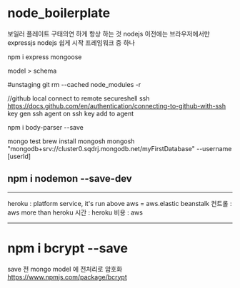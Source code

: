 # node_boilerplate

보일러 플레이트
구태의연 하게 항상 하는 것
nodejs 이전에는 브라우저에서만
expressjs nodejs 쉽게 시작 프레임워크 중 하나

npm i express mongoose

model > schema

#unstaging
git rm --cached node_modules -r

//github local connect to remote
secureshell ssh
https://docs.github.com/en/authentication/connecting-to-github-with-ssh
key gen
ssh agent on
ssh key add to agent

npm i body-parser --save

mongo test
brew install mongosh
mongosh "mongodb+srv://cluster0.sqdrj.mongodb.net/myFirstDatabase" --username [userId]

## npm i nodemon --save-dev

---

heroku : platform service, it's run above aws
= aws.elastic beanstalk
컨트롤 : aws more than heroku
시간 : heroku
비용 : aws

---

# npm i bcrypt --save

save 전 mongo model 에 전처리로 암호화
https://www.npmjs.com/package/bcrypt
